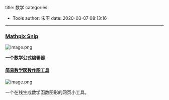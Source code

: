 title: 数学
categories:
 - Tools
author: 宋玉
date: 2020-03-07 08:13:16
---

### [Mathpix Snip](https://mathpix.com/)
![image.png](https://cdn.nlark.com/yuque/0/2020/png/394169/1582604666708-976b85db-b1e2-4d2b-8b20-8e9410a4fc38.png#align=left&display=inline&height=763&name=image.png&originHeight=1526&originWidth=2874&size=491857&status=done&style=none&width=1437)

**一个数学公式编辑器**


#### [简易数学函数作图工具](https://helloacm.com/tools/math-plot-graph/)
![image.png](https://cdn.nlark.com/yuque/0/2020/png/394169/1583539980736-db7dbb86-10e8-462d-aa00-56f845703a51.png#align=left&display=inline&height=269&name=image.png&originHeight=537&originWidth=650&size=141447&status=done&style=none&width=325)

一个在线生成数学函数图形的网页小工具。
